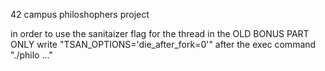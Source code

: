 42 campus philoshophers project


in order to use the sanitaizer flag for the thread in the OLD BONUS PART ONLY write "TSAN_OPTIONS='die_after_fork=0'" after the exec command "./philo ..."
